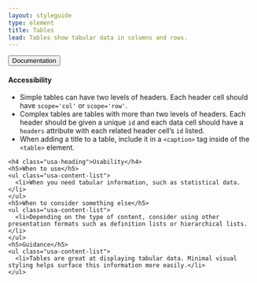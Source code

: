 ```yaml
---
layout: styleguide
type: element
title: Tables
lead: Tables show tabular data in columns and rows.
---
```


<!-- <div class="preview">

  <h6>Bordered Table</h6>

  <table>
    <thead>
      <tr>
        <th scope='col'>Document title</th>
        <th scope='col'>Description</th>
        <th scope='col'>Year</th>
      </tr>
    </thead>
    <tbody>
      <tr>
        <th scope='row'>Declaration of Independence</th>
        <td>Statement adopted by the Continental Congress declaring independence from the British Empire.</td>
        <td>1776</td>
      </tr>
      <tr>
        <th scope='row'>Bill of Rights</th>
        <td>The first ten amendments of the U.S. Constitution guaranteeing rights and freedoms.</td>
        <td>1791</td>
      </tr>
      <tr>
        <th scope='row'>Declaration of Sentiments</th>
        <td>A document written during the Seneca Falls Convention outlining the rights that American women should be entitled to as citizens.</td>
        <td>1848</td>
      </tr>
      <tr>
        <th scope='row'>Emancipation Proclamation</th>
        <td>An executive order granting freedom to slaves in designated southern states.</td>
        <td>1863</td>
      </tr>
    </tbody>
  </table>

  <h6>Borderless Table</h6>

  <table class="usa-table-borderless">
    <thead>
      <tr>
        <th scope='col'>Document Title</th>
        <th scope='col'>Description</th>
        <th scope='col'>Year</th>
      </tr>
    </thead>
    <tbody>
      <tr>
        <th scope='row'>Declaration of Independence</th>
        <td>Statement adopted by the Continental Congress declaring independence from the British Empire.</td>
        <td>1776</td>
      </tr>
      <tr>
        <th scope='row'>Bill of Rights</th>
        <td>The first ten amendments of the U.S. Constitution guaranteeing rights and freedoms.</td>
        <td>1791</td>
      </tr>
      <tr>
        <th scope='row'>Declaration of Sentiments</th>
        <td>MadeA document written during the Seneca Falls Convention outlining the rights that American women should be entitled to as citizens.</td>
        <td>1848</td>
      </tr>
      <tr>
        <th scope='row'>Emancipation Proclamation</th>
        <td>An executive order granting freedom to slaves in designated southern states.</td>
        <td>1863</td>
      </tr>      
    </tbody>
  </table>

</div> -->

<div class="usa-accordion-bordered usa-accordion-docs">
  <button class="usa-button-unstyled usa-accordion-button"
      aria-expanded="true" aria-controls="collapsible-0">
    Documentation
  </button>
  <div id="collapsible-0" aria-hidden="false" class="usa-accordion-content">
    <h4 class="usa-heading">Accessibility</h4>
    <ul class="usa-content-list">
      <li>Simple tables can have two levels of headers. Each header cell should have <code>scope=<wbr>'col'</code> or <code>scope=<wbr>'row'</code>.</li>
      <li>Complex tables are tables with more than two levels of headers. Each header should be given a unique <code>id</code> and each data cell should have a <code>headers</code> attribute with each related header cell’s <code>id</code> listed.</li>
      <li>When adding a title to a table, include it in a <code>&lt;caption&gt;</code> tag inside of the <code>&lt;table&gt;</code> element.</li>
    </ul>

    <h4 class="usa-heading">Usability</h4>
    <h5>When to use</h5>
    <ul class="usa-content-list">
      <li>When you need tabular information, such as statistical data.</li>
    </ul>
    <h5>When to consider something else</h5>
    <ul class="usa-content-list">
      <li>Depending on the type of content, consider using other presentation formats such as definition lists or hierarchical lists. </li>
    </ul>
    <h5>Guidance</h5>
    <ul class="usa-content-list">
      <li>Tables are great at displaying tabular data. Minimal visual styling helps surface this information more easily.</li>
    </ul>
  </div>
</div>
